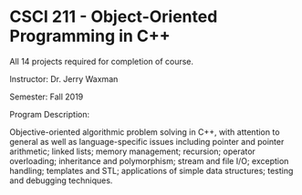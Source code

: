 # CSCI 211 - Object-Oriented Programming in C++

All 14 projects required for completion of course. 

Instructor: Dr. Jerry Waxman

Semester: Fall 2019

Program Description: 

Objective-oriented algorithmic problem solving in C++, with attention to general as well as language-specific issues including pointer and pointer arithmetic; linked lists; memory management; recursion; operator overloading; inheritance and polymorphism; stream and file I/O; exception handling; templates and STL; applications of simple data structures; testing and debugging techniques.
